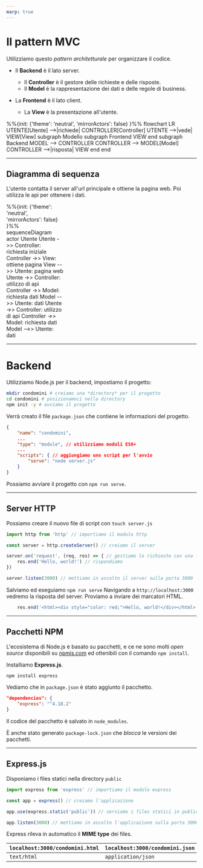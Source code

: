 ```yaml
---
marp: true
---
```


<script src="../node_modules/mermaid/dist/mermaid.min.js"></script>
<script>mermaid.initialize({startOnLoad:true, theme:"neutral", mirrorActors:false});</script>

<link rel="stylesheet" href="res/styles.css">
<link rel="stylesheet" href="res/fontawesome.css">

# Il pattern MVC

Utilizziamo questo *pattern architetturale* per organizzare il codice.

<div class="container">
<div class="content">

- Il **Backend** è il lato server.
	- Il **Controller** è il gestore delle richieste e delle risposte.
	- Il **Model** è la rappresentazione dei dati e delle regole di business.

- La **Frontend** è il lato client.
	- La **View** è la presentazione all'utente.
</div>

<div class="content">
<div class="container">
<div class="content">
<div class="mermaid">
%%{init: {'theme': 'neutral', 'mirrorActors': false} }%%
flowchart LR
	UTENTE[Utente] -->|richiede| CONTROLLER[Controller]
	UTENTE -->|vede| VIEW[View]
	subgraph Modello
		subgraph Frontend
			VIEW
		end
		subgraph Backend
			MODEL --> CONTROLLER
			CONTROLLER --> MODEL[Model]
			CONTROLLER -->|risposta| VIEW
		end
	end
</div>
</div>
</div>

</div>
</div>

---

## Diagramma di sequenza

L'utente contatta il server all'url principale e ottiene la pagina web. Poi utilizza le api per ottenere i dati.

<div class="container">
<div class="content">
<div class="mermaid" style="width: 30%">
%%{init: {'theme': 'neutral', 'mirrorActors': false} }%%
sequenceDiagram
	actor Utente
	Utente ->> Controller: richiesta iniziale
	Controller ->> View: ottiene pagina
	View -->> Utente: pagina web
	Utente ->> Controller: utilizzo di api
	Controller ->> Model: richiesta dati
	Model -->> Utente: dati
	Utente ->> Controller: utilizzo di api
	Controller ->> Model: richiesta dati
	Model -->> Utente: dati
</div>
</div>
</div>

---

# Backend

Utilizziamo Node.js per il backend, impostiamo il progetto:

```bash
mkdir condomini # creiamo una *directory* per il progetto
cd condomini # posizionamoci nella directory
npm init -y # avviamo il progetto
```

Verrà creato il file `package.json` che contiene le informazioni del progetto.

```json
{
	"name": "condomini",
	...
	"type": "module", // utilizziamo moduli ES6+
	...
	"scripts": { // aggiungiamo uno script per l'avvio
		"serve": "node server.js"
	}
}
```
Possiamo avviare il progetto con `npm run serve`.

---

## Server HTTP

Possiamo creare il nuovo file di script con `touch server.js`

```javascript
import http from 'http' // importiamo il modulo http

const server = http.createServer() // creiamo il server

server.on('request', (req, res) => { // gestiamo le richieste con una funzione di callback
	res.end('Hello, world!') // rispondiamo
})

server.listen(3000) // mettiamo in ascolto il server sulla porta 3000
```
Salviamo ed eseguiamo `npm run serve` Navigando a `http://localhost:3000` vedremo la risposta del server. Proviamo a inviare dei marcatori HTML.

```javascript
	res.end('<html><div style="color: red;">Hello, world!</div></html>')
```

---

## Pacchetti NPM

L'ecosistema di Node.js è basato su pacchetti, e ce ne sono molti *open source* disponibili su [npmjs.com](https://www.npmjs.com/) ed ottenibili con il comando `npm install`.

Installiamo **Express.js**.

```bash
npm install express
```

Vediamo che in `package.json` è stato aggiunto il pacchetto.

```json
"dependencies": {
	"express": "^4.18.2"
}
```

Il codice del pacchetto è salvato in `node_modules`.

È anche stato generato `package-lock.json` che *blocca* le versioni dei pacchetti.

---

## Express.js

Disponiamo i files statici nella directory `public`

```javascript
import express from 'express' // importiamo il modulo express

const app = express() // creiamo l'applicazione

app.use(express.static('public')) // serviamo i files statici in public/

app.listen(3000) // mettiamo in ascolto l'applicazione sulla porta 3000
```

Express rileva in automatico il **MIME type** dei files.

<div class="content">

`localhost:3000/condomini.html` | `localhost:3000/condomini.json`
----|----
`text/html` | `application/json`
</div>
